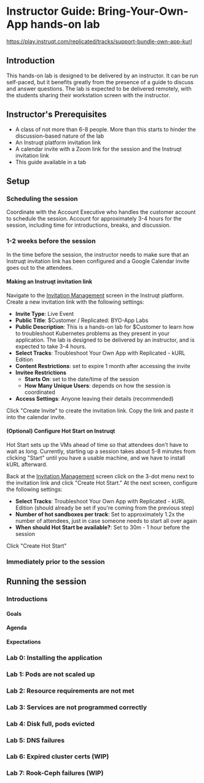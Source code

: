 # Instructor Guide: Bring-Your-Own-App hands-on lab

<https://play.instruqt.com/replicated/tracks/support-bundle-own-app-kurl>

## Introduction

This hands-on lab is designed to be delivered by an instructor.  It can be run self-paced, but it benefits greatly from the presence of a guide to discuss and answer questions. The lab is expected to be delivered remotely, with the students sharing their workstation screen with the instructor.

## Instructor's Prerequisites

- A class of not more than 6-8 people.  More than this starts to hinder the discussion-based nature of the lab
- An Instruqt platform invitation link
- A calendar invite with a Zoom link for the session and the Instruqt invitation link
- This guide available in a tab

## Setup

### Scheduling the session

Coordinate with the Account Executive who handles the customer account to schedule the session.  Account for approximately 3-4 hours for the session, including time for introductions, breaks, and discussion.

### 1-2 weeks before the session

In the time before the session, the instructor needs to make sure that an Instruqt invitation link has been configured and a Google Calendar invite goes out to the attendees.

#### Making an Instruqt invitation link

Navigate to the [Invitation Management](https://play.instruqt.com/replicated/invites) screen in the Instruqt platform.  Create a new invitation link with the following settings:

- **Invite Type**: Live Event
- **Public Title**: $Customer / Replicated: BYO-App Labs
- **Public Description**: This is a hands-on lab for $Customer to learn how to troubleshoot Kubernetes problems as they present in your application.  The lab is designed to be delivered by an instructor, and is expected to take 3-4 hours.
- **Select Tracks**: Troubleshoot Your Own App with Replicated - kURL Edition
- **Content Restrictions**: set to expire 1 month after accessing the invite
- **Invitee Restrictions**
  - **Starts On**: set to the date/time of the session
  - **How Many Unique Users**: depends on how the session is coordinated
- **Access Settings**: Anyone leaving their details (recommended)

Click "Create Invite" to create the invitation link.  Copy the link and paste it into the calendar invite.

#### (Optional) Configure Hot Start on Instruqt

Hot Start sets up the VMs ahead of time so that attendees don't have to wait as long.  Currently, starting up a session takes about 5-8 minutes from clicking "Start" until you have a usable machine, and we have to install kURL afterward.

Back at the [Invitation Management](https://play.instruqt.com/replicated/invites) screen click on the 3-dot menu next to the invitation link and click "Create Hot Start."  At the next screen, configure the following settings:

- **Select Tracks**: Troubleshoot Your Own App with Replicated - kURL Edition (should already be set if you're coming from the previous step)
- **Number of hot sandboxes per track**: Set to approximately 1.2x the number of attendees, just in case someone needs to start all over again
- **When should Hot Start be available?**: Set to 30m - 1 hour before the session

Click "Create Hot Start"

### Immediately prior to the session

## Running the session

### Introductions

#### Goals

#### Agenda

#### Expectations

### Lab 0: Installing the application

### Lab 1: Pods are not scaled up

### Lab 2: Resource requirements are not met

### Lab 3: Services are not programmed correctly

### Lab 4: Disk full, pods evicted

### Lab 5: DNS failures

### Lab 6: Expired cluster certs (WIP)

### Lab 7: Rook-Ceph failures (WIP)
